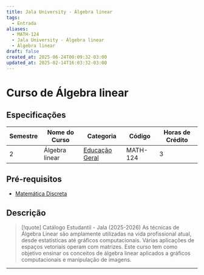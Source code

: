 ```yaml
---
title: Jala University - Álgebra linear
tags:
  - Entrada
aliases:
  - MATH-124
  - Jala University - Álgebra linear
  - Álgebra linear
draft: false
created_at: 2025-06-24T00:09:32-03:00
updated_at: 2025-02-14T16:03:32-03:00
---
```


# Curso de Álgebra linear

## Especificações
| Semestre | Nome do Curso  | Categoria                                           | Código   | Horas de Crédito |
| -------- | -------------- | --------------------------------------------------- | -------- | ---------------- |
| 2        | Álgebra linear | [Educação Geral](Jala_University-Educacao_Geral.md) | MATH-124 | 3                |

## Pré-requisitos
- [Matemática Discreta](content/notas/2025/06/21/entrada/Jala_University-Matematica_Discreta.md)

## Descrição

> [!quote] Catálogo Estudantil - Jala (2025-2026)
> As técnicas de Álgebra Linear são amplamente utilizadas na vida profissional atual, desde estatísticas até gráficos computacionais. Várias aplicações de espaços vetoriais operam com matrizes. Este curso tem como objetivo ensinar os conceitos de álgebra linear aplicados a gráficos computacionais e manipulação de imagens.


---
